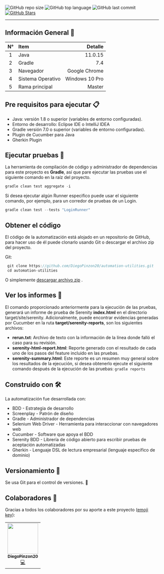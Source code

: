 ![GitHub repo size](https://img.shields.io/github/repo-size/DiegoPinzon20/automation-utilities?style=flat-square)
![GitHub top language](https://img.shields.io/github/languages/top/DiegoPinzon20/automation-utilities?color=orange&style=flat-square)
![GitHub last commit](https://img.shields.io/github/last-commit/DiegoPinzon20/automation-utilities?color=success&style=flat-square)
[![GitHub Stars](https://img.shields.io/github/stars/DiegoPinzon20/automation-utilities?label=GitHub%20stars&style=social)](https://github.com/DiegoPinzon20/automation-utilities/stargazers/)

---

## Información General 🔬

| N°  | Item              |        Detalle |
|:---:|:------------------|---------------:|
|  1  | Java              |        11.0.15 |
|  2  | Gradle            |            7.4 |
|  3  | Navegador         |  Google Chrome |
|  4  | Sistema Operativo | Windows 10 Pro |
|  5  | Rama principal    |         Master |

## Pre requisitos para ejecutar 📋

- Java: versión 1.8 o superior (variables de entorno configuradas).
- Entorno de desarrollo: Eclipse IDE o IntelliJ IDEA
- Gradle versión 7.0 o superior (variables de entorno configuradas).
- Plugin de Cucumber para Java
- Gherkin Plugin

## Ejecutar pruebas 🔨

La herramienta de compilación de código y administrador de dependencias para este proyecto es **Gradle**, así que pare
ejecutar las pruebas use el siguiente comando en la raíz del proyecto.

``` javascript 
gradle clean test aggregate -i
```

Si desea ejecutar algún Runner especifico puede usar el siguiente comando, por ejemplo, para un corredor de pruebas de
un Login.

``` javascript 
gradle clean test --tests "LoginRunner"
```

## Obtener el código

El código de la automatización está alojado en un repositorio de GitHub, para hacer uso de él puede clonarlo usando Git
o descargar el archivo zip del proyecto.

Git:

``` javascript 
 git clone https://github.com/DiegoPinzon20/automation-utilities.git
 cd automation-utilities
```

O
simplemente [descargar archivo zip](https://github.com/DiegoPinzon20/automation-utilities/archive/refs/heads/master.zip)
.

## Ver los informes 👀

El comando proporcionado anteriormente para la ejecución de las pruebas, generará un informe de prueba de Serenity **index.html** en el directorio target/site/serenity. Adicionalmente, puede encontrar evidencias generadas por Cucumber en
la ruta **target/serenity-reports**, son los siguientes archivos:

- **rerun.txt**: Archivo de texto con la información de la línea donde falló el caso para su revisión.
- **serenity-html-report.html**: Reporte generado con el resultado de cada uno de los pasos del feature incluido en las
  pruebas.
- **serenity-summary.html**: Este reporte es un resumen muy general sobre los resultados de la ejecución, si desea
  obtenerlo ejecute el siguiente comando después de la ejecución de las pruebas:
  ```gradle reports```

## Construido con 🛠

La automatización fue desarrollada con:

- BDD - Estrategia de desarrollo
- Screenplay - Patrón de diseño
- Gradle - Administrador de dependencias
- Selenium Web Driver - Herramienta para interaccionar con navegadores web
- Cucumber - Software que apoya el BDD
- Serenity BDD - Librería de código abierto para escribir pruebas de aceptación automatizadas
- Gherkin - Lenguaje DSL de lectura empresarial (lenguaje específico de dominio)

## Versionamiento 📌

Se usa Git para el control de versiones. 🔀

## Colaboradores 👨

Gracias a todos los colaboradores por su aporte a este
proyecto ([emoji key](https://allcontributors.org/docs/en/emoji-key)):

<table>
  <tr>
    <td align="center"><a href="https://github.com/DiegoPinzon20"><img src="https://avatars.githubusercontent.com/u/78321622?v=4" width="100px;" alt=""/><br /><sub><b>DiegoPinzon20</b></sub></a><br /><a href="https://github.com/DiegoPinzon20/automation-utilities/commits?author=DiegoPinzon20" title="Code">💻</a></td>
  </tr>
</table>
